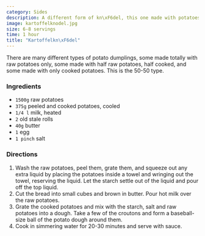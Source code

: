 ```yaml
---
category: Sides
description: A different form of kn\xF6del, this one made with potatoes.
image: kartoffelknodel.jpg
size: 6-8 servings
time: 1 hour
title: "Kartoffelkn\xF6del"
---
```


There are many different types of potato dumplings, some made totally with raw potatoes only, some made with half raw potatoes, half cooked, and some made with only cooked potatoes. This is the 50-50 type.

### Ingredients

* `1500g` raw potatoes
* `375g` peeled and cooked potatoes, cooled
* `1/4 l` milk, heated
* `2` old stale rolls
* `40g` butter
* `1` egg
* `1 pinch` salt

### Directions

1. Wash the raw potatoes, peel them, grate them, and squeeze out any extra liquid by placing the potatoes inside a towel and wringing out the towel, reserving the liquid. Let the starch settle out of the liquid and pour off the top liquid.
2. Cut the bread into small cubes and brown in butter. Pour hot milk over the raw potatoes. 
3. Grate the cooked potatoes and mix with the starch, salt and raw potatoes into a dough. Take a few of the croutons and form a baseball-size ball of the potato dough around them.
4. Cook in simmering water for 20-30 minutes and serve with sauce.
